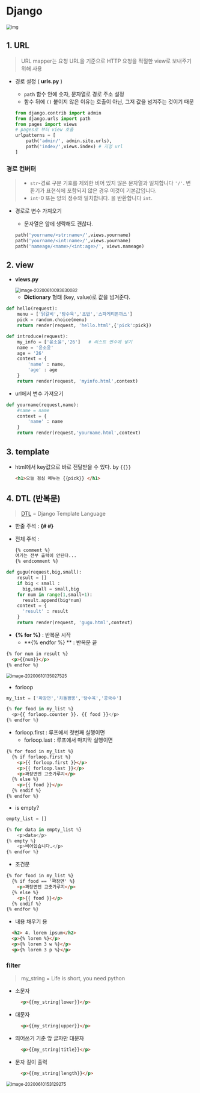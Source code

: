 # Django



<img src="images/basic-django.png" alt="img" style="zoom:80%;" />

## 1. URL

> URL mapper는 요청 URL을 기준으로 HTTP 요청을 적절한 view로 보내주기 위해 사용

* 경로 설정 ( **urls.py** )

  * `path` 함수 안에 숫자, 문자열로 경로 주소 설정
  * 함수 뒤에 `()` 붙이지 않은 이유는 호출이 아닌, 그저 값을 넘겨주는 것이기 때문

  ```python
  from django.contrib import admin
  from django.urls import path
  from pages import views
  # pages로 부터 view 호출
  urlpatterns = [
      path('admin/', admin.site.urls),
      path('index/',views.index) # 지정 url
  ]
  ```



### 경로 컨버터

> - `str`-경로 구분 기호를 제외한 비어 있지 않은 문자열과 일치합니다 `'/'`. 변환기가 표현식에 포함되지 않은 경우 이것이 기본값입니다.
> - `int`-0 또는 양의 정수와 일치합니다. 을 반환합니다 `int`.

  * 경로로 변수 가져오기
  
      * 문자열은 앞에 생략해도 괜찮다.
      
    ```python
    path('yourname/<str:name>/',views.yourname)
    path('yourname/<int:name>/',views.yourname)
    path('nameage/<name>/<int:age>/', views.nameage)
    ```

## 2. view

* **views.py**

  <img src="images/image-20200610093630082.png" alt="image-20200610093630082" style="zoom:80%;" />

  * **Dictionary** 형태 (key, value)로 값을 넘겨준다.
  

```python
def hello(request):
    menu = ['닭갈비','탕수육','초밥','스파게티돈까스']
    pick = random.choice(menu)
    return render(request, 'hello.html',{'pick':pick})
```



```python
def introduce(request):
    my_info = ['윤소윤','26']   # 리스트 변수에 넣기
    name = '윤소윤'
    age = '26'
    context = {
        'name' : name,
        'age' : age
    }
    return render(request, 'myinfo.html',context)
```

* url에서 변수 가져오기

```python
def yourname(request,name):
    #name = name
    context = {
        'name' : name
    }
    return render(request,'yourname.html',context)
```



## 3. template

* html에서 key값으로 바로 전달받을 수 있다. by `{{}}`

  ```html
  <h1>오늘 점심 메뉴는 {{pick}} </h1>
  ```

  

## 4. DTL (반복문)

> [DTL](https://docs.djangoproject.com/en/3.0/ref/templates/builtins/) = Django Template Language

* 한줄 주석 : **{# #}**

* 전체 주석 : 

  ```HTML
  {% comment %}
  여기는 전부 출력이 안된다...
  {% endcomment %}
  ```

  

```python
def gugu(request,big,small):
    result = []
    if big < small :
      big,small = small,big
    for num in range(1,small+1):
      result.append(big*num)
    context = {
      'result' : result
    }
    return render(request, 'gugu.html',context)

```

* **{% for %}** : 반복문 시작
  * **{% endfor %}  ** : 반복문 끝

```html
{% for num in result %}
  <p>{{num}}</p>
{% endfor %}  
```

<img src="images/image-20200610135027525.png" alt="image-20200610135027525" style="zoom:80%;" />



* forloop

```python
my_list = ['짜장면','차돌짬뽕','탕수육','콩국수']
```

```python
{% for food in my_list %}
  <p>{{ forloop.counter }}. {{ food }}</p>
{% endfor %}
```

* forloop.first : 루프에서 첫번째 실행이면
  * forloop.last : 루프에서 마지막 실행이면

```html
{% for food in my_list %}
  {% if forloop.first %}
    <p>{{ forloop.first }}</p>
    <p>{{ forloop.last }}</p>
    <p>짜장면엔 고춧가루지</p>
  {% else %}
    <p>{{ food }}</p>
  {% endif %}
{% endfor %}
```

* is empty?

```python
empty_list = []
```

```python
{% for data in empty_list %}
    <p>data</p>
{% empty %}
    <p>비어있습니다.</p>
{% endfor %}
```

* 조건문

```html
{% for food in my_list %}
  {% if food == '짜장면' %}
    <p>짜장면엔 고춧가루지</p>
  {% else %}
    <p>{{ food }}</p>
  {% endif %}
{% endfor %}
```

* 내용 채우기 용

```html
  <h2> 4. lorem ipsum</h2>
  <p>{% lorem %}</p>
  <p>{% lorem 3 w %}</p>
  <p>{% lorem 3 p %}</p>
```



### filter 

> my_string = Life is short, you need python

* 소문자

  ```html
    <p>{{my_string|lower}}</p> 
  ```

* 대문자

  ```html
    <p>{{my_string|upper}}</p>
  ```

* 띄어쓰기 기준 앞 글자만 대문자

  ```html
    <p>{{my_string|title}}</p>
  ```

* 문자 길이 출력

  ```html
    <p>{{my_string|length}}</p>
  ```

<img src="images/image-20200610153129275.png" alt="image-20200610153129275" style="zoom:80%;" />

